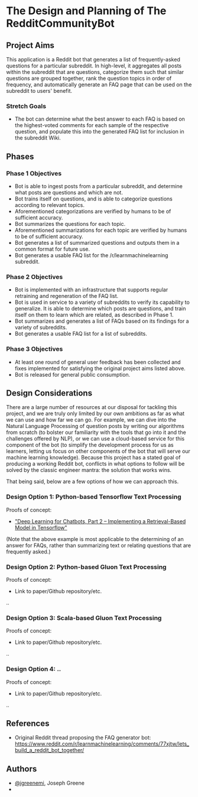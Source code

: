 # The Design and Planning of The RedditCommunityBot

## Project Aims

This application is a Reddit bot that generates a list of frequently-asked questions for a particular subreddit. In high-level, it aggregates all posts within the subreddit that are questions, categorize them such that similar questions are grouped together, rank the question topics in order of frequency, and automatically generate an FAQ page that can be used on the subreddit to users' benefit.  

### Stretch Goals

- The bot can determine what the best answer to each FAQ is based on the highest-voted comments for each sample of the respective question, and populate this into the generated FAQ list for inclusion in the subreddit Wiki.

## Phases

### Phase 1 Objectives

- Bot is able to ingest posts from a particular subreddit, and determine what posts are questions and which are not.
- Bot trains itself on questions, and is able to categorize questions according to relevant topics.
- Aforementioned categorizations are verified by humans to be of sufficient accuracy.
- Bot summarizes the questions for each topic.
- Aforementioned summarizations for each topic are verified by humans to be of sufficient accuracy.
- Bot generates a list of summarized questions and outputs them in a common format for future use.
- Bot generates a usable FAQ list for the /r/learnmachinelearning subreddit.

### Phase 2 Objectives

- Bot is implemented with an infrastructure that supports regular retraining and regeneration of the FAQ list.
- Bot is used in service to a variety of subreddits to verify its capability to generalize. It is able to determine which posts are questions, and train itself on them to learn which are related, as described in Phase 1.
- Bot summarizes and generates a list of FAQs based on its findings for a variety of subreddits.
- Bot generates a usable FAQ list for a list of subreddits.

### Phase 3 Objectives

- At least one round of general user feedback has been collected and fixes implemented for satisfying the original project aims listed above. 
- Bot is released for general public consumption. 

## Design Considerations

There are a large number of resources at our disposal for tackling this project, and we are truly only limited by our own ambitions as far as what we can use and how far we can go. For example, we can dive into the Natural Language Processing of question posts by writing our algorithms from scratch (to bolster our familiarity with the tools that go into it and the challenges offered by NLP), or we can use a cloud-based service for this component of the bot (to simplify the development process for us as learners, letting us focus on other components of the bot that will serve our machine learning knowledge). Because this project has a stated goal of producing a working Reddit bot, conflicts in what options to follow will be solved by the classic engineer mantra: the solution that works wins. 

That being said, below are a few options of how we can approach this.
 
### Design Option 1: Python-based Tensorflow Text Processing

Proofs of concept:

- ["Deep Learning for Chatbots, Part 2 – Implementing a Retrieval-Based Model in Tensorflow"](http://www.wildml.com/2016/07/deep-learning-for-chatbots-2-retrieval-based-model-tensorflow/)

(Note that the above example is most applicable to the determining of an answer for FAQs, rather than summarizing text or relating questions that are frequently asked.)

### Design Option 2: Python-based Gluon Text Processing

Proofs of concept:

- Link to paper/Github repository/etc.

..

### Design Option 3: Scala-based Gluon Text Processing

Proofs of concept:

- Link to paper/Github repository/etc.

..

### Design Option 4: ..

Proofs of concept:

- Link to paper/Github repository/etc.

..

## References

- Original Reddit thread proposing the FAQ generator bot: https://www.reddit.com/r/learnmachinelearning/comments/77xjtw/lets_build_a_reddit_bot_together/

## Authors

- [@jgreenemi](https://github.com/jgreenemi), Joseph Greene
- 